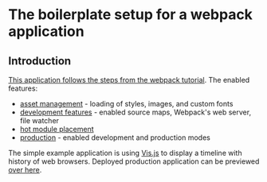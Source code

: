 The boilerplate setup for a webpack application
========================

Introduction
----------------

[This application follows the steps from the webpack tutorial](https://webpack.js.org/guides/getting-started). The enabled features:

* [asset management](https://webpack.js.org/guides/asset-management) - loading of styles, images, and custom fonts
* [development features](https://webpack.js.org/guides/development) - enabled source maps, Webpack's web server, file watcher
* [hot module placement](https://webpack.js.org/guides/hot-module-replacement)
* [production](https://webpack.js.org/guides/production) - enabled development and production modes

The simple example application is using [Vis.js](https://github.com/almende/vis) to display a timeline with history of web browsers. Deployed production application can be previewed [over here](https://ow.cx/static/browsers-timeline/timeline-app.html).